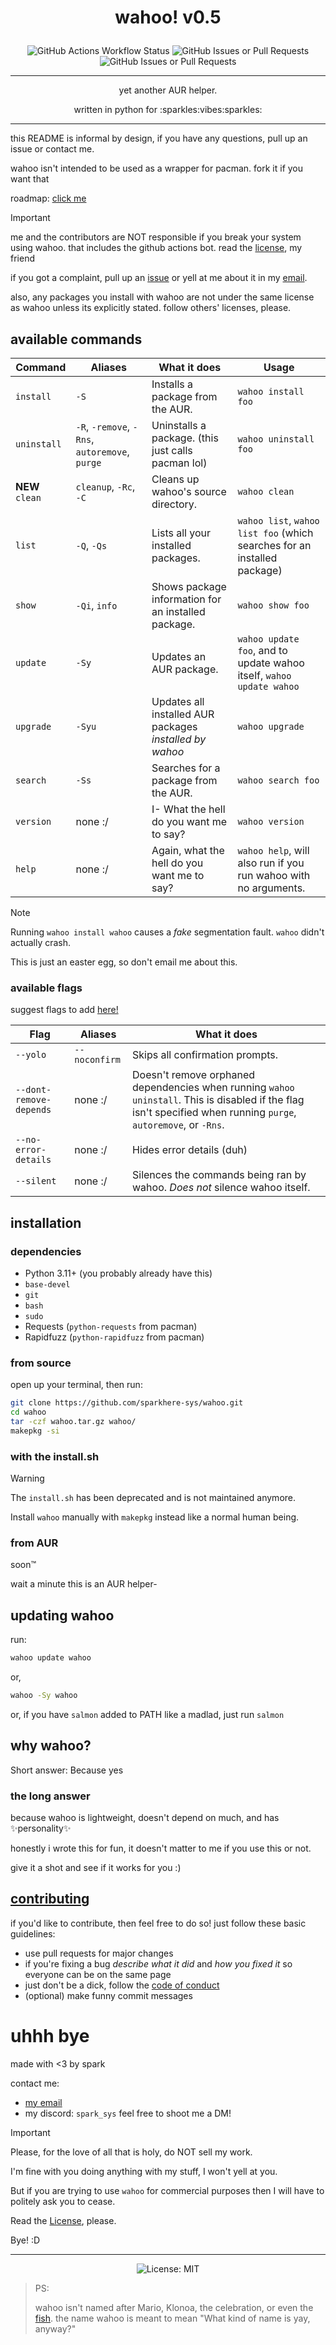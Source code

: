 # <p align=center>wahoo! v0.5</p>

<p align=center>
<img alt="GitHub Actions Workflow Status" src="https://img.shields.io/github/actions/workflow/status/sparkhere-sys/wahoo/main.yml?branch=main&style=for-the-badge&logo=github-actions&logoColor=black&label=build&labelColor=white&color=%23b7bdf8&link=https%3A%2F%2Fgithub.com%2Fsparkhere-sys%2Fwahoo%2Fblob%2Fmain%2F.github%2Fworkflows%2Fmain.yml">
<img alt="GitHub Issues or Pull Requests" src="https://img.shields.io/github/issues/sparkhere-sys/wahoo?style=for-the-badge&logo=github&logoColor=black&label=issues&labelColor=white&color=%23f38ba8">
<img alt="GitHub Issues or Pull Requests" src="https://img.shields.io/github/issues-pr/sparkhere-sys/wahoo?style=for-the-badge&logo=git&logoColor=black&label=pull%20requests&labelColor=white&color=%23a6e3a1">
</p>

___

<p align=center>yet another AUR helper.</p>

<p align=center>written in python for :sparkles:vibes:sparkles:</p>

___

this README is informal by design, if you have any questions, pull up an issue or contact me.

wahoo isn't intended to be used as a wrapper for pacman. fork it if you want that

roadmap: [click me](./ROADMAP.md)

> [!IMPORTANT]
> me and the contributors are NOT responsible if you break your system using wahoo. that includes the github actions bot. read the [license](./LICENSE), my friend
> 
> if you got a complaint, pull up an [issue](https://github.com/sparkhere-sys/wahoo/issues) or yell at me about it in my [email](mailto:spark-aur@proton.me).
>
> also, any packages you install with wahoo are not under the same license as wahoo unless its explicitly stated. follow others' licenses, please.

## available commands

| Command | Aliases | What it does | Usage |
|---------|---------|--------------|-------|
| `install` | `-S` | Installs a package from the AUR. | `wahoo install foo` |
| `uninstall` | `-R`, `-remove`, `-Rns`, `autoremove`, `purge` | Uninstalls a package. (this just calls pacman lol) | `wahoo uninstall foo` |
| **NEW** `clean` | `cleanup`, `-Rc`, `-C` | Cleans up wahoo's source directory. | `wahoo clean` |
| `list` | `-Q`, `-Qs` | Lists all your installed packages. | `wahoo list`, `wahoo list foo` (which searches for an installed package) |
| `show` | `-Qi`, `info` | Shows package information for an installed package. | `wahoo show foo` |
| `update` | `-Sy` | Updates an AUR package. | `wahoo update foo`, and to update wahoo itself, `wahoo update wahoo` |
| `upgrade` | `-Syu` | Updates all installed AUR packages *installed by wahoo* | `wahoo upgrade` |
| `search` | `-Ss` | Searches for a package from the AUR. | `wahoo search foo` |
| `version` | none :/ | I- What the hell do you want me to say? | `wahoo version` |
| `help` | none :/ | Again, what the hell do you want me to say? | `wahoo help`, will also run if you run wahoo with no arguments. |

> [!NOTE] 
>
> Running `wahoo install wahoo` causes a *fake* segmentation fault. `wahoo` didn't actually crash.
>
> This is just an easter egg, so don't email me about this.

### available flags

suggest flags to add [here!](https://github.com/sparkhere-sys/wahoo/issues/1)

| Flag | Aliases | What it does |
|------|---------|--------------|
| `--yolo` | `--noconfirm` | Skips all confirmation prompts. |
| `--dont-remove-depends` | none :/ | Doesn't remove orphaned dependencies when running `wahoo uninstall`. This is disabled if the flag isn't specified when running `purge`, `autoremove`, or `-Rns`. |
| `--no-error-details` | none :/ | Hides error details (duh) |
| `--silent` | none :/ | Silences the commands being ran by wahoo. *Does not* silence wahoo itself. |

## installation
### dependencies

- Python 3.11+ (you probably already have this)
- `base-devel`
- `git`
- `bash`
- `sudo`
- Requests (`python-requests` from pacman)
- Rapidfuzz (`python-rapidfuzz` from pacman)

### from source

open up your terminal, then run:
```bash
git clone https://github.com/sparkhere-sys/wahoo.git
cd wahoo
tar -czf wahoo.tar.gz wahoo/
makepkg -si
```

<!-- if the install doesn't work, refer to [this](https://github.com/sparkhere-sys/wahoo/issues/7) issue. -->

### with the install.sh
> [!WARNING]
>
> The `install.sh` has been deprecated and is not maintained anymore.
>
> Install `wahoo` manually with `makepkg` instead like a normal human being.

### from AUR
soon™️

wait a minute this is an AUR helper-

## updating wahoo
run:

```bash
wahoo update wahoo
```

or,

```bash
wahoo -Sy wahoo
```

or, if you have `salmon` added to PATH like a madlad, just run `salmon`

## why wahoo?

Short answer: Because yes

### the long answer

because wahoo is lightweight, doesn't depend on much, and has :sparkles:personality:sparkles:

honestly i wrote this for fun, it doesn't matter to me if you use this or not.

give it a shot and see if it works for you :)

## [contributing](./CONTRIBUTING.md)

if you'd like to contribute, then feel free to do so!
just follow these basic guidelines:

- use pull requests for major changes
- if you're fixing a bug *describe what it did* and *how you fixed it* so everyone can be on the same page
- just don't be a dick, follow the [code of conduct](./CODE_OF_CONDUCT.md)
- (optional) make funny commit messages

# uhhh bye
made with <3 by spark

contact me:

- [my email](mailto:spark-aur@proton.me)
- my discord: `spark_sys` feel free to shoot me a DM!

> [!IMPORTANT]
> 
> Please, for the love of all that is holy, do NOT sell my work.
> 
> I'm fine with you doing anything with my stuff, I won't yell at you.
> 
> But if you are trying to use `wahoo` for commercial purposes then I will have to politely ask you to cease.
>
> Read the [License](./LICENSE), please.
> 
> Bye! :D

___

<p align=center><img alt="License: MIT" src="https://img.shields.io/badge/license-mit-blue?style=for-the-badge&labelColor=white&color=%2374c7ec"></img></p>


> PS: 
>
> wahoo isn't named after Mario, Klonoa, the celebration, or even the [fish](https://en.wikipedia.org/wiki/Wahoo). the name wahoo is meant to mean "What kind of name is yay, anyway?"
